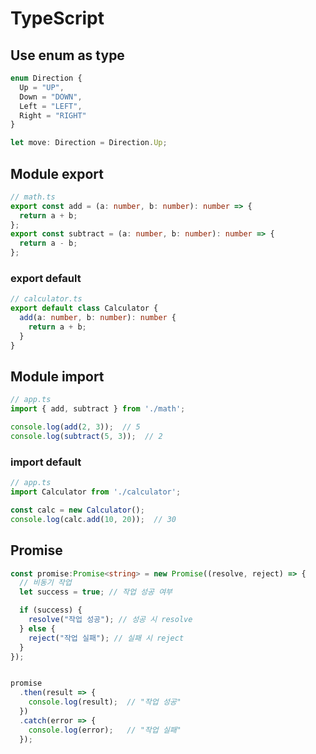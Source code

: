 # TypeScript
## Use enum as type
```typescript
enum Direction {
  Up = "UP",
  Down = "DOWN",
  Left = "LEFT",
  Right = "RIGHT"
}

let move: Direction = Direction.Up;
```
## Module export
```typescript
// math.ts
export const add = (a: number, b: number): number => {
  return a + b;
};
export const subtract = (a: number, b: number): number => {
  return a - b;
};
```
### export default
```typescript
// calculator.ts
export default class Calculator {
  add(a: number, b: number): number {
    return a + b;
  }
}
```

## Module import
```typescript
// app.ts
import { add, subtract } from './math';

console.log(add(2, 3));  // 5
console.log(subtract(5, 3));  // 2
```
### import default
```typescript
// app.ts
import Calculator from './calculator';

const calc = new Calculator();
console.log(calc.add(10, 20));  // 30
```
## Promise
```typescript
const promise:Promise<string> = new Promise((resolve, reject) => {
  // 비동기 작업
  let success = true; // 작업 성공 여부

  if (success) {
    resolve("작업 성공"); // 성공 시 resolve
  } else {
    reject("작업 실패"); // 실패 시 reject
  }
});


promise
  .then(result => {
    console.log(result);  // "작업 성공"
  })
  .catch(error => {
    console.log(error);   // "작업 실패"
  });
```
